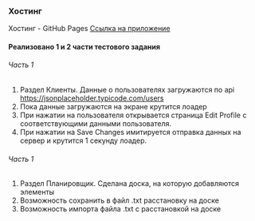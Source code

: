 ### Хостинг

Хостинг - GitHub Pages
[Ссылка на приложение](https://userName-Andrei.github.io/test_hammer-systems)

#### Реализовано 1 и 2 части тестового задания

###### Часть 1

1. Раздел Клиенты. Данные о пользователях загружаются по api https://jsonplaceholder.typicode.com/users
2. Пока данные загружаются на экране крутится лоадер
3. При нажатии на пользователя открывается страница Edit Profile с соответствующими данными пользователя.
4. При нажатии на Save Changes имитируется отправка данных на сервер и крутится 1 секунду лоадер.

###### Часть 1

1. Раздел Планировщик. Сделана доска, на которую добавляются элементы
2. Возможность сохранить в файл .txt расстановку на доске
3. Возможность импорта файла .txt с расстановкой на доске
